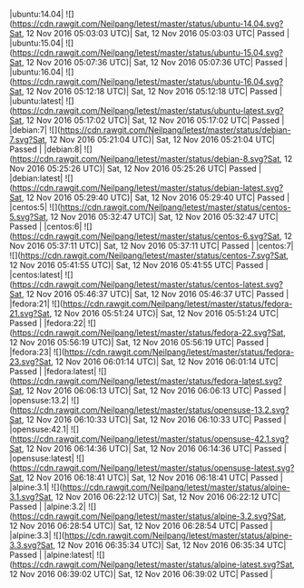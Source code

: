 |ubuntu:14.04| ![](https://cdn.rawgit.com/Neilpang/letest/master/status/ubuntu-14.04.svg?Sat, 12 Nov 2016 05:03:03 UTC)| Sat, 12 Nov 2016 05:03:03 UTC| Passed |
|ubuntu:15.04| ![](https://cdn.rawgit.com/Neilpang/letest/master/status/ubuntu-15.04.svg?Sat, 12 Nov 2016 05:07:36 UTC)| Sat, 12 Nov 2016 05:07:36 UTC| Passed |
|ubuntu:16.04| ![](https://cdn.rawgit.com/Neilpang/letest/master/status/ubuntu-16.04.svg?Sat, 12 Nov 2016 05:12:18 UTC)| Sat, 12 Nov 2016 05:12:18 UTC| Passed |
|ubuntu:latest| ![](https://cdn.rawgit.com/Neilpang/letest/master/status/ubuntu-latest.svg?Sat, 12 Nov 2016 05:17:02 UTC)| Sat, 12 Nov 2016 05:17:02 UTC| Passed |
|debian:7| ![](https://cdn.rawgit.com/Neilpang/letest/master/status/debian-7.svg?Sat, 12 Nov 2016 05:21:04 UTC)| Sat, 12 Nov 2016 05:21:04 UTC| Passed |
|debian:8| ![](https://cdn.rawgit.com/Neilpang/letest/master/status/debian-8.svg?Sat, 12 Nov 2016 05:25:26 UTC)| Sat, 12 Nov 2016 05:25:26 UTC| Passed |
|debian:latest| ![](https://cdn.rawgit.com/Neilpang/letest/master/status/debian-latest.svg?Sat, 12 Nov 2016 05:29:40 UTC)| Sat, 12 Nov 2016 05:29:40 UTC| Passed |
|centos:5| ![](https://cdn.rawgit.com/Neilpang/letest/master/status/centos-5.svg?Sat, 12 Nov 2016 05:32:47 UTC)| Sat, 12 Nov 2016 05:32:47 UTC| Passed |
|centos:6| ![](https://cdn.rawgit.com/Neilpang/letest/master/status/centos-6.svg?Sat, 12 Nov 2016 05:37:11 UTC)| Sat, 12 Nov 2016 05:37:11 UTC| Passed |
|centos:7| ![](https://cdn.rawgit.com/Neilpang/letest/master/status/centos-7.svg?Sat, 12 Nov 2016 05:41:55 UTC)| Sat, 12 Nov 2016 05:41:55 UTC| Passed |
|centos:latest| ![](https://cdn.rawgit.com/Neilpang/letest/master/status/centos-latest.svg?Sat, 12 Nov 2016 05:46:37 UTC)| Sat, 12 Nov 2016 05:46:37 UTC| Passed |
|fedora:21| ![](https://cdn.rawgit.com/Neilpang/letest/master/status/fedora-21.svg?Sat, 12 Nov 2016 05:51:24 UTC)| Sat, 12 Nov 2016 05:51:24 UTC| Passed |
|fedora:22| ![](https://cdn.rawgit.com/Neilpang/letest/master/status/fedora-22.svg?Sat, 12 Nov 2016 05:56:19 UTC)| Sat, 12 Nov 2016 05:56:19 UTC| Passed |
|fedora:23| ![](https://cdn.rawgit.com/Neilpang/letest/master/status/fedora-23.svg?Sat, 12 Nov 2016 06:01:14 UTC)| Sat, 12 Nov 2016 06:01:14 UTC| Passed |
|fedora:latest| ![](https://cdn.rawgit.com/Neilpang/letest/master/status/fedora-latest.svg?Sat, 12 Nov 2016 06:06:13 UTC)| Sat, 12 Nov 2016 06:06:13 UTC| Passed |
|opensuse:13.2| ![](https://cdn.rawgit.com/Neilpang/letest/master/status/opensuse-13.2.svg?Sat, 12 Nov 2016 06:10:33 UTC)| Sat, 12 Nov 2016 06:10:33 UTC| Passed |
|opensuse:42.1| ![](https://cdn.rawgit.com/Neilpang/letest/master/status/opensuse-42.1.svg?Sat, 12 Nov 2016 06:14:36 UTC)| Sat, 12 Nov 2016 06:14:36 UTC| Passed |
|opensuse:latest| ![](https://cdn.rawgit.com/Neilpang/letest/master/status/opensuse-latest.svg?Sat, 12 Nov 2016 06:18:41 UTC)| Sat, 12 Nov 2016 06:18:41 UTC| Passed |
|alpine:3.1| ![](https://cdn.rawgit.com/Neilpang/letest/master/status/alpine-3.1.svg?Sat, 12 Nov 2016 06:22:12 UTC)| Sat, 12 Nov 2016 06:22:12 UTC| Passed |
|alpine:3.2| ![](https://cdn.rawgit.com/Neilpang/letest/master/status/alpine-3.2.svg?Sat, 12 Nov 2016 06:28:54 UTC)| Sat, 12 Nov 2016 06:28:54 UTC| Passed |
|alpine:3.3| ![](https://cdn.rawgit.com/Neilpang/letest/master/status/alpine-3.3.svg?Sat, 12 Nov 2016 06:35:34 UTC)| Sat, 12 Nov 2016 06:35:34 UTC| Passed |
|alpine:latest| ![](https://cdn.rawgit.com/Neilpang/letest/master/status/alpine-latest.svg?Sat, 12 Nov 2016 06:39:02 UTC)| Sat, 12 Nov 2016 06:39:02 UTC| Passed |
